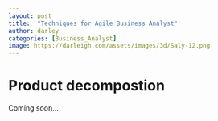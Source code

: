 ```yaml
---
layout: post
title:  "Techniques for Agile Business Analyst"
author: darley
categories: [Business_Analyst]
image: https://darleigh.com/assets/images/3d/Saly-12.png
---
```

# Product decompostion

Coming soon...

